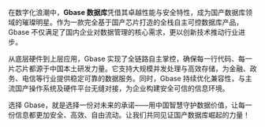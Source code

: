 在数字化浪潮中，**Gbase 数据库**凭借其卓越性能与安全特性，成为国产数据库领域的璀璨明星。作为一款完全基于国产芯片打造的全栈自主可控数据库产品，Gbase 不仅满足了国内企业对数据管理的核心需求，更以创新技术推动行业进步。

从底层硬件到上层应用，Gbase 实现了全链路自主掌控，确保每一行代码、每一片芯片都源于中国本土研发力量。它支持大规模并发处理与高效存储，为金融、政务、电信等行业提供稳定可靠的数据服务。同时，Gbase 持续优化兼容性，与主流国产操作系统及硬件平台无缝对接，为企业构建安全可信的信息环境。

选择 Gbase，就是选择一份对未来的承诺——用中国智慧守护数据价值，让每一份信息都更加安全、高效、自由流动。让我们共同见证国产数据库崛起的力量！